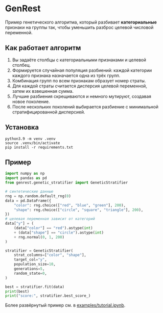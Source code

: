 # GenRest

Пример генетического алгоритма, который разбивает **категориальные** признаки
на группы так, чтобы уменьшить разброс целевой числовой переменной.

## Как работает алгоритм
1. Вы задаёте столбцы с категориальными признаками и целевой столбец.
2. Формируется случайная популяция разбиений: каждой категории каждого
   признака назначается одна из трёх групп.
3. Комбинация групп по всем признакам образует номер страты.
4. Для каждой страты считается дисперсия целевой переменной, затем их
   взвешенная сумма.
5. Лучшие разбиения скрещиваются и немного мутируют, создавая новое поколение.
6. После нескольких поколений выбирается разбиение с минимальной
   стратифицированной дисперсией.

## Установка
```
python3.9 -m venv .venv
source .venv/bin/activate
pip install -r requirements.txt
```

## Пример
```python
import numpy as np
import pandas as pd
from genrest.genetic_stratifier import GeneticStratifier

# синтетические данные
rng = np.random.default_rng(0)
data = pd.DataFrame({
    "color": rng.choice(["red", "blue", "green"], 200),
    "shape": rng.choice(["circle", "square", "triangle"], 200),
})
# целевая переменная зависит от категорий
data["y"] = (
    (data["color"] == "red").astype(int)
    + (data["shape"] == "circle").astype(int)
    + rng.normal(0, 1, 200)
)

stratifier = GeneticStratifier(
    strat_columns=["color", "shape"],
    target_col="y",
    population_size=10,
    generations=5,
    random_state=0,
)

best = stratifier.fit(data)
print(best)
print("score:", stratifier.best_score_)
```

Более развёрнутый пример см. в [examples/tutorial.ipynb](examples/tutorial.ipynb).
